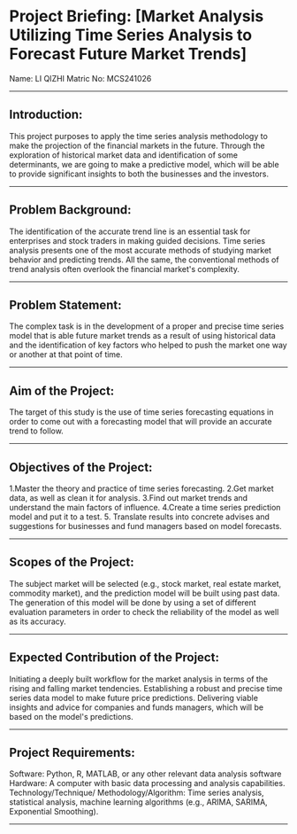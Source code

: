 # Project Briefing: [Market Analysis Utilizing Time Series Analysis to Forecast Future Market Trends]

Name: LI QIZHI
Matric No: MCS241026

---

## Introduction:
This project purposes to apply the time series analysis methodology to make the projection of the financial markets in the future. Through the exploration of historical market data and identification of some determinants, we are going to make a predictive model, which will be able to provide significant insights to both the businesses and the investors.

---

## Problem Background:
The identification of the accurate trend line is an essential task for enterprises and stock traders in making guided decisions. Time series analysis presents one of the most accurate methods of studying market behavior and predicting trends. All the same, the conventional methods of trend analysis often overlook the financial market's complexity. 

---

## Problem Statement:

The complex task is in the development of a proper and precise time series model that is able future market trends as a result of using historical data and the identification of key factors who helped to push the market one way or another at that point of time. 

---

## Aim of the Project:
The target of this study is the use of time series forecasting equations in order to come out with a forecasting model that will provide an accurate trend to follow. 

---

## Objectives of the Project:

1.Master the theory and practice of time series forecasting. 
2.Get market data, as well as clean it for analysis. 
3.Find out market trends and understand the main factors of influence. 
4.Create a time series prediction model and put it to a test. 
5. Translate results into concrete advises and suggestions for businesses and fund managers based on model forecasts.

---

## Scopes of the Project:

The subject market will be selected (e.g., stock market, real estate market, commodity market), and the prediction model will be built using past data. The generation of this model will be done by using a set of different evaluation parameters in order to check the reliability of the model as well as its accuracy. 

---

## Expected Contribution of the Project:

Initiating a deeply built workflow for the market analysis in terms of the rising and falling market tendencies. Establishing a robust and precise time series data model to make future price predictions. Delivering viable insights and advice for companies and funds managers, which will be based on the model's predictions.

---

## Project Requirements:

Software:	Python, R, MATLAB, or any other relevant data analysis software
Hardware:	A computer with basic data processing and analysis capabilities.
Technology/Technique/ Methodology/Algorithm:	Time series analysis, statistical analysis, machine learning algorithms (e.g., ARIMA, SARIMA, Exponential Smoothing).

---
	


